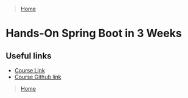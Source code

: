 >[Home](../README.md)


# Hands-On Spring Boot in 3 Weeks

## Useful links
- [Course Link](https://learning.oreilly.com/live-events/hands-on-spring-boot-in-3-weeks/0636920061597/0636920068818/)
- [Course Github link ](https://github.com/andyolsen/spring-boot-in-3-weeks)


>[Home](../README.md)

